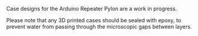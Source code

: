 Case designs for the Arduino Repeater Pylon are a work in progress.

Please note that any 3D printed cases should be sealed with epoxy, to prevent water from passing through the microscopic gaps between layers.